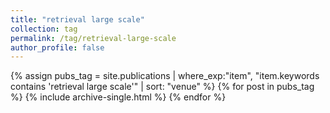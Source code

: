 ```yaml
---
title: "retrieval large scale"
collection: tag
permalink: /tag/retrieval-large-scale
author_profile: false
---
```

{% assign pubs_tag = site.publications | where_exp:"item", "item.keywords contains 'retrieval large scale'" | sort: "venue" %}
{% for post in pubs_tag %}
  {% include archive-single.html %}
{% endfor %}
